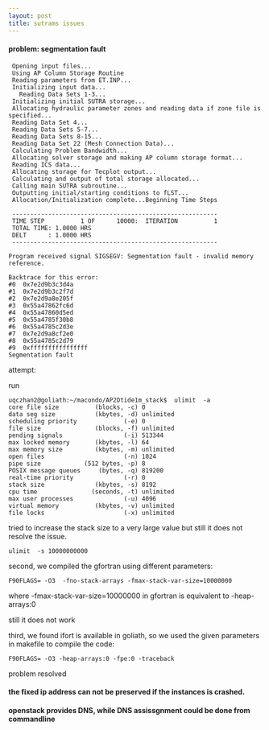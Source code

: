 ```yaml
---
layout: post
title: sutrams issues
---
```



#### problem: segmentation fault

```
 Opening input files...
 Using AP Column Storage Routine
 Reading parameters from ET.INP...
 Initializing input data...
   Reading Data Sets 1-3...
 Initializing initial SUTRA storage...
 Allocating hydraulic parameter zones and reading data if zone file is specified...
 Reading Data Set 4...
 Reading Data Sets 5-7...
 Reading Data Sets 8-15...
 Reading Data Set 22 (Mesh Connection Data)...
 Calculating Problem Bandwidth...
 Allocating solver storage and making AP column storage format...
 Reading ICS data...
 Allocating storage for Tecplot output...
 Calculating and output of total storage allocated...
 Calling main SUTRA subroutine...
 Outputting initial/starting conditions to fLST...
 Allocation/Initialization complete...Beginning Time Steps

 ---------------------------------------------------------
 TIME STEP          1 OF      10000:  ITERATION          1
 TOTAL TIME: 1.0000 HRS
 DELT      : 1.0000 HRS
 ---------------------------------------------------------

Program received signal SIGSEGV: Segmentation fault - invalid memory reference.

Backtrace for this error:
#0  0x7e2d9b3c3d4a
#1  0x7e2d9b3c2f7d
#2  0x7e2d9a8e205f
#3  0x55a47862fc6d
#4  0x55a47860d5ed
#5  0x55a4785f30b8
#6  0x55a4785c2d3e
#7  0x7e2d9a8cf2e0
#8  0x55a4785c2d79
#9  0xffffffffffffffff
Segmentation fault

```

attempt:

run
 
```
uqczhan2@goliath:~/macondo/AP2Dtide1m_stack$  ulimit  -a
core file size          (blocks, -c) 0
data seg size           (kbytes, -d) unlimited
scheduling priority             (-e) 0
file size               (blocks, -f) unlimited
pending signals                 (-i) 513344
max locked memory       (kbytes, -l) 64
max memory size         (kbytes, -m) unlimited
open files                      (-n) 1024
pipe size            (512 bytes, -p) 8
POSIX message queues     (bytes, -q) 819200
real-time priority              (-r) 0
stack size              (kbytes, -s) 8192
cpu time               (seconds, -t) unlimited
max user processes              (-u) 4096
virtual memory          (kbytes, -v) unlimited
file locks                      (-x) unlimited
```


tried to increase the stack size to a very large value but still it does not resolve the issue.

```
ulimit  -s 10000000000
```




second, we compiled the gfortran using different parameters: 

```
F90FLAGS= -O3  -fno-stack-arrays -fmax-stack-var-size=10000000

```

where -fmax-stack-var-size=10000000 in gfortran  is equivalent to  -heap-arrays:0 

still it does not work


third, we found ifort is available in goliath, so we used the given parameters in makefile to compile the code:


```
F90FLAGS= -O3 -heap-arrays:0 -fpe:0 -traceback
```

problem resolved





#### the fixed ip address can not be preserved if the instances is crashed. 

#### openstack provides DNS, while DNS assissgnment could be done from commandline

